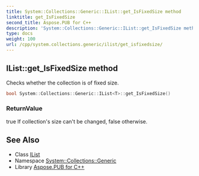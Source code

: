 ```yaml
---
title: System::Collections::Generic::IList::get_IsFixedSize method
linktitle: get_IsFixedSize
second_title: Aspose.PUB for C++
description: 'System::Collections::Generic::IList::get_IsFixedSize method. Checks whether the collection is of fixed size in C++.'
type: docs
weight: 100
url: /cpp/system.collections.generic/ilist/get_isfixedsize/
---
```

## IList::get_IsFixedSize method


Checks whether the collection is of fixed size.

```cpp
bool System::Collections::Generic::IList<T>::get_IsFixedSize()
```


### ReturnValue

true If collection's size can't be changed, false otherwise.

## See Also

* Class [IList](../)
* Namespace [System::Collections::Generic](../../)
* Library [Aspose.PUB for C++](../../../)
